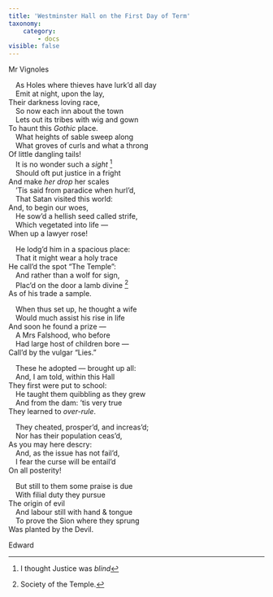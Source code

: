 ```yaml
---
title: 'Westminster Hall on the First Day of Term'
taxonomy:
    category:
        - docs
visible: false
---
```


<div class="author">Mr Vignoles</div>
  
&emsp;As Holes where thieves have lurk’d all day  
&emsp;Emit at night, upon the lay,  
Their darkness loving race,  
&emsp;So now each inn about the town  
&emsp;Lets out its tribes with wig and gown  
To haunt this *Gothic* place.  
&emsp;What heights of sable sweep along  
&emsp;What groves of curls and what a throng  
Of little dangling tails!  
&emsp;It is no wonder such a *sight* [^1]  
&emsp;Should oft put justice in a fright  
And make *her drop* her scales  
&emsp;’Tis said from paradice when hurl’d,  
&emsp;That Satan visited this world:  
And, to begin our woes,  
&emsp;He sow’d a hellish seed called strife,  
&emsp;Which vegetated into life —  
When up a lawyer rose!  

&emsp;He lodg’d him in a spacious place:  
&emsp;That it might wear a holy trace  
He call’d the spot “The Temple”:  
&emsp;And rather than a wolf for sign,  
&emsp;Plac’d on the door a lamb divine [^2]  
As of his trade a sample.  
  
&emsp;When thus set up, he thought a wife  
&emsp;Would much assist his rise in life  
And soon he found a prize —  
&emsp;A Mrs Falshood, who before  
&emsp;Had large host of children bore —  
Call’d by the vulgar “Lies.”  
  
&emsp;These he adopted — brought up all:  
&emsp;And, I am told, within this Hall  
They first were put to school:  
&emsp;He taught them quibbling as they grew  
&emsp;And from the dam: ’tis very true  
They learned to *over-rule*.  

&emsp;They cheated, prosper’d, and increas’d;  
&emsp;Nor has their population ceas’d,  
As you may here descry:  
&emsp;And, as the issue has not fail’d,  
&emsp;I fear the curse will be entail’d  
On all posterity!  
  
&emsp;But still to them some praise is due  
&emsp;With filial duty they pursue  
The origin of evil  
&emsp;And labour still with hand & tongue  
&emsp;To prove the Sion where they sprung  
Was planted by the Devil.  
  
Edward  
  
  
[^1]: I thought Justice was *blind*  
  
[^2]: Society of the Temple.